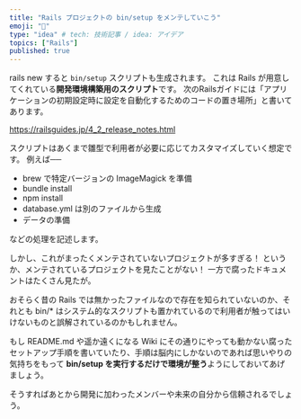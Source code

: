 ```yaml
---
title: "Rails プロジェクトの bin/setup をメンテしていこう"
emoji: "🐥"
type: "idea" # tech: 技術記事 / idea: アイデア
topics: ["Rails"]
published: true
---
```

rails new すると `bin/setup` スクリプトも生成されます。
これは Rails が用意してくれている**開発環境構築用のスクリプト**です。
次のRailsガイドには「アプリケーションの初期設定時に設定を自動化するためのコードの置き場所」と書いてあります。

https://railsguides.jp/4_2_release_notes.html

スクリプトはあくまで雛型で利用者が必要に応じてカスタマイズしていく想定です。
例えば──

- brew で特定バージョンの ImageMagick を準備
- bundle install
- npm install
- database.yml は別のファイルから生成
- データの準備

などの処理を記述します。

しかし、これがまったくメンテされていないプロジェクトが多すぎる！
というか、メンテされているプロジェクトを見たことがない！
一方で腐ったドキュメントはたくさん見たが。

おそらく昔の Rails では無かったファイルなので存在を知られていないのか、それとも bin/* はシステム的なスクリプトも置かれているので利用者が触ってはいけないものと誤解されているのかもしれません。

もし README.md や遥か遠くになる Wiki にその通りにやっても動かない腐ったセットアップ手順を書いていたり、手順は脳内にしかないのであれば思いやりの気持ちをもって **bin/setup を実行するだけで環境が整う**ようにしておいてあげましょう。

そうすればあとから開発に加わったメンバーや未来の自分から信頼されるでしょう。
